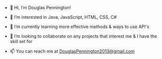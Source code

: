 - 👋 Hi, I’m Douglas Pennington!

- 👀 I’m interested in Java, JavaScript, HTML, CSS, C#

- 🌱 I’m currently learning more effective methods & ways to use API's

- 💞️ I’m looking to collaborate on any projects that interest me & I have the skill set for

- 📫 You can reach me at DouglasPennington2013@gmail.com


<!---
DouglasPenn23/DouglasPenn23 is a ✨ special ✨ repository because its `README.md` (this file) appears on your GitHub profile.
You can click the Preview link to take a look at your changes.
--->
